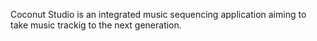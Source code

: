 Coconut Studio is an integrated music sequencing application aiming to take music trackig to the next generation.